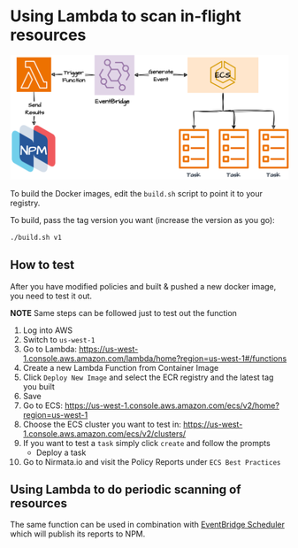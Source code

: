 # Using Lambda to scan in-flight resources

![Lambda Flow](Lambda.png)

To build the Docker images, edit the `build.sh` script to point it to your registry.

To build, pass the tag version you want (increase the version as you go):
```bash
./build.sh v1
```

## How to test

After you have modified policies and built & pushed a new docker image, you need to test it out.

**NOTE** Same steps can be followed just to test out the function

1. Log into AWS
2. Switch to `us-west-1`
3. Go to Lambda: https://us-west-1.console.aws.amazon.com/lambda/home?region=us-west-1#/functions
4. Create a new Lambda Function from Container Image
5. Click `Deploy New Image` and select the ECR registry and the latest tag you built
6. Save
7. Go to ECS: https://us-west-1.console.aws.amazon.com/ecs/v2/home?region=us-west-1
8. Choose the ECS cluster you want to test in: https://us-west-1.console.aws.amazon.com/ecs/v2/clusters/
9. If you want to test a `task` simply click `create` and follow the prompts
    - Deploy a task
10. Go to Nirmata.io and visit the Policy Reports under `ECS Best Practices`

## Using Lambda to do periodic scanning of resources

The same function can be used in combination with [EventBridge Scheduler](https://docs.aws.amazon.com/lambda/latest/dg/with-eventbridge-scheduler.html) which will publish its reports to NPM.
